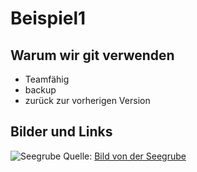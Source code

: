 # Beispiel1

## Warum wir git verwenden

* Teamfähig
* backup
* zurück zur vorherigen Version

## Bilder und Links

![Seegrube](https://www.foto-webcam.eu/webcam/innsbruck/)
Quelle: [Bild von der Seegrube](https://www.foto-webcam.eu/webcam/innsbruck/)